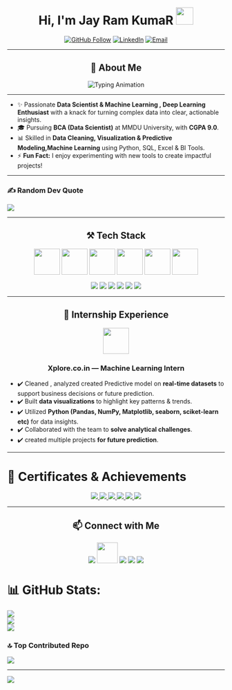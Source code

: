 <h1 align="center">Hi, I'm Jay Ram KumaR <img src="https://media.giphy.com/media/hvRJCLFzcasrR4ia7z/giphy.gif" width="40"></h1>

<p align="center">
  <a href="https://github.com/jayram10125"><img src="https://img.shields.io/github/followers/surajpathak23?label=GitHub&style=social" alt="GitHub Follow"></a>
  <a href="https://www.linkedin.com/in/jay-ram-kumar-115592292/"><img src="https://img.shields.io/badge/LinkedIn-2.1k-blue?style=social&logo=linkedin&logoColor=white" alt="LinkedIn"></a>
  <a href="mailto:jayraam.10125@gmail.com"><img src="https://img.shields.io/badge/Email-D14836?style=flat-square&logo=gmail&logoColor=white" alt="Email"></a>
</p>

---


<h2 align="center">💫 About Me</h2>

<div align="center">
  <img src="https://readme-typing-svg.herokuapp.com?font=Fira+Code&weight=600&size=24&pause=1000&color=36BCF7&center=true&vCenter=true&random=false&width=700&lines=Data+Analyst+%7C+ML+Enthusiast;Transforming+Data+into+Actionable+Insights;Python+%7C+SQL+%7C+Power+BI+%7C+Excel;Always+Learning+New+Tech+%F0%9F%9A%80" alt="Typing Animation" />
</div>


---

* ✨ Passionate **Data Scientist & Machine Learning , Deep Learning Enthusiast** with a knack for turning complex data into clear, actionable insights.
* 🎓 Pursuing **BCA (Data Scientist)** at MMDU University, with **CGPA 9.0**.
* 📊 Skilled in **Data Cleaning, Visualization & Predictive Modeling,Machine Learning** using Python, SQL, Excel & BI Tools.
* ⚡ **Fun Fact:** I enjoy experimenting with new tools to create impactful projects!

---
### ✍️ Random Dev Quote
![](https://quotes-github-readme.vercel.app/api?type=horizontal&theme=radical)

---

<h2 align="center">⚒️ Tech Stack</h2>

<p align="center">
  <!-- Main Tools -->
  <a href="https://www.python.org/"><img src="https://skillicons.dev/icons?i=python" width="60" height="60" /></a>
  <a href="https://isocpp.org/"><img src="https://skillicons.dev/icons?i=cpp" width="60" height="60" /></a>
  <a href="https://www.mysql.com/"><img src="https://skillicons.dev/icons?i=mysql" width="60" height="60" /></a>
  <a href="https://git-scm.com/"><img src="https://skillicons.dev/icons?i=git" width="60" height="60" /></a>
  <a href="https://github.com/"><img src="https://skillicons.dev/icons?i=github" width="60" height="60" /></a>
  <a href="https://code.visualstudio.com/"><img src="https://skillicons.dev/icons?i=vscode" width="60" height="60" /></a>
</p>

<p align="center">
  <!-- Libraries -->
  <img src="https://img.shields.io/badge/Pandas-150458?style=for-the-badge&logo=pandas&logoColor=white">
  <img src="https://img.shields.io/badge/Numpy-013243?style=for-the-badge&logo=numpy&logoColor=white">
  <img src="https://img.shields.io/badge/Matplotlib-F8766D?style=for-the-badge&logo=matplotlib&logoColor=white">
  <img src="https://img.shields.io/badge/Scikit--learn-0F4C81?style=for-the-badge&logo=scikit-learn&logoColor=white">
  <img src="https://img.shields.io/badge/Excel-217346?style=for-the-badge&logo=microsoft-excel&logoColor=white">
  <img src="https://img.shields.io/badge/PowerBI-F2C811?style=for-the-badge&logo=microsoft-power-bi&logoColor=black">
</p>

---



<h2 align="center">🎯 Internship Experience</h2>

<div align="center">
  <a href="https://www.xplore.co.in/"><img src="https://user-images.githubusercontent.com/74038190/190445766-3d71927c-3676-43b9-a938-4e892c57c48f.gif" width="60" /></a>
  <h3>Xplore.co.in — Machine Learning Intern</h3>
</div>

* ✔️ Cleaned , analyzed created Predictive model on  **real-time datasets** to support business decisions or future prediction.
* ✔️ Built **data visualizations** to highlight key patterns & trends.
* ✔️ Utilized **Python (Pandas, NumPy, Matplotlib, seaborn, sciket-learn etc)** for data insights.
* ✔️ Collaborated with the team to **solve analytical challenges**.
* ✔️ created multiple projects  **for future prediction**.

---
# 📜 Certificates & Achievements  

<p align="center">
  <a href="https://courses.cognitiveclass.ai/certificates/94d861a032254e35b212fb338558dfae#">
    <img src="https://img.shields.io/badge/Python%20101%20for%20Data%20Science-IBM-FF6F00?style=for-the-badge&logo=python&logoColor=white">
  </a>

  <a href="https://www.linkedin.com/posts/jay-ram-kumar-115592292_forage-certificate-activity-7349850072714530817-r8ZQ?utm_source=share&utm_medium=member_desktop&rcm=ACoAAEbrwyEBypzPIychxGPRttCm6rrZGhmu-78">
    <img src="https://img.shields.io/badge/Quantium-Data%20Analytics-1D3557?style=for-the-badge&logo=google-analytics&logoColor=white">
  </a>

  <a href="https://www.linkedin.com/posts/jay-ram-kumar-115592292_certificate-of-completion-activity-7349838580397088768-UfbH?utm_source=share&utm_medium=member_desktop&rcm=ACoAAEbrwyEBypzPIychxGPRttCm6rrZGhmu-78">
    <img src="https://img.shields.io/badge/Intro%20to%20Career%20Skills-Data%20Analytics-2A9D8F?style=for-the-badge&logo=databricks&logoColor=white">
  </a>

  <a href="https://www.linkedin.com/posts/jay-ram-kumar-115592292_certificate-of-completion-activity-7349503872530337792-cw2A?utm_source=share&utm_medium=member_desktop&rcm=ACoAAEbrwyEBypzPIychxGPRttCm6rrZGhmu-78">
    <img src="https://img.shields.io/badge/Machine%20Learning%20with%20Python-Completed-264653?style=for-the-badge&logo=scikit-learn&logoColor=white">
  </a>

  <a href="https://www.linkedin.com/posts/jay-ram-kumar-115592292_exciting-to-share-i-have-just-completed-activity-7280143326337495040-lFWG?utm_source=share&utm_medium=member_desktop&rcm=ACoAAEbrwyEBypzPIychxGPRttCm6rrZGhmu-78">
    <img src="https://img.shields.io/badge/C++-Certification-00599C?style=for-the-badge&logo=c%2B%2B&logoColor=white">
  </a>

  <a href="https://www.linkedin.com/in/jay-ram-kumar-115592292/recent-activity/all/">
    <img src="https://img.shields.io/badge/See%20More-LinkedIn%20Achievements-0A66C2?style=for-the-badge&logo=linkedin&logoColor=white">
  </a>
</p>


---

<h2 align="center">📫 Connect with Me</h2>

<p align="center">
  <a href="https://www.linkedin.com/in/suraj-kumar-2307skp/"><img src="https://img.icons8.com/color/48/000000/linkedin.png"/></a>
  <a href="https://github.com/surajpathak23"><img src="https://img.icons8.com/ios11/512/EBEBEB/github.png" width="48" height="48" /></a>
  <a href="mailto:surajpathakdes@gmail.com"><img src="https://img.icons8.com/fluency/48/000000/email.png"/></a>
  <a href="https://x.com/suraj_pathak23"><img src="https://img.icons8.com/color/48/000000/twitter.png"/></a>
  <a href="https://wa.me/919142496994"><img src="https://img.icons8.com/color/48/000000/whatsapp.png"/></a>
</p>

# 📊 GitHub Stats:
![](https://github-readme-stats.vercel.app/api?username=jayram10125&theme=dark&hide_border=false&include_all_commits=false&count_private=false)<br/>
![](https://nirzak-streak-stats.vercel.app/?user=jayram10125&theme=dark&hide_border=false)<br/>
![](https://github-readme-stats.vercel.app/api/top-langs/?username=jayram10125&theme=dark&hide_border=false&include_all_commits=false&count_private=false&layout=compact)


### 🔝 Top Contributed Repo
![](https://github-contributor-stats.vercel.app/api?username=jayram10125&limit=5&theme=dark&combine_all_yearly_contributions=true)

---
[![](https://visitcount.itsvg.in/api?id=jayram10125&icon=0&color=0)](https://visitcount.itsvg.in)

<!-- Proudly created with GPRM ( https://gprm.itsvg.in ) -->
